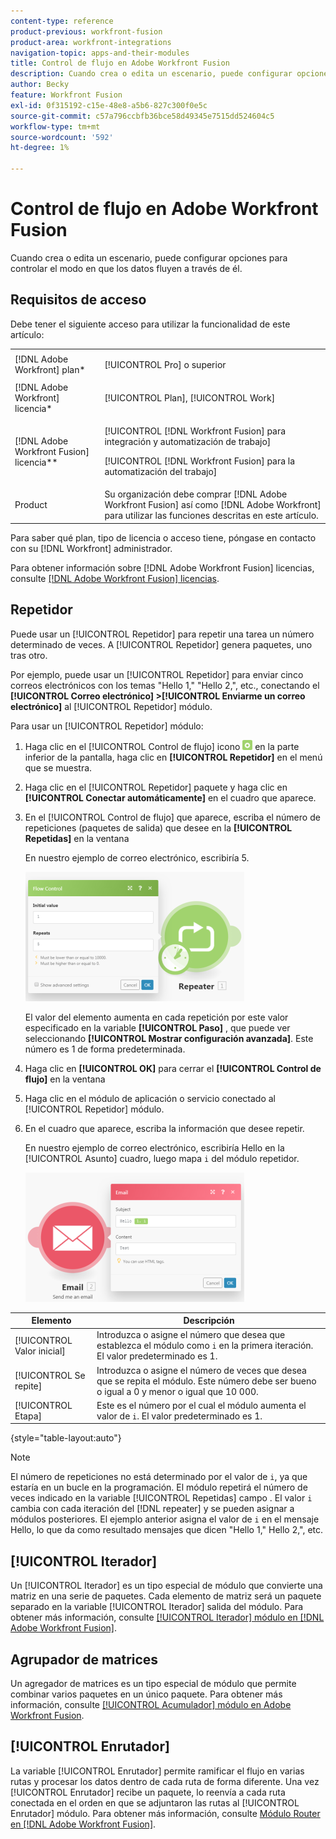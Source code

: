 ```yaml
---
content-type: reference
product-previous: workfront-fusion
product-area: workfront-integrations
navigation-topic: apps-and-their-modules
title: Control de flujo en Adobe Workfront Fusion
description: Cuando crea o edita un escenario, puede configurar opciones para controlar el modo en que los datos fluyen a través de él.
author: Becky
feature: Workfront Fusion
exl-id: 0f315192-c15e-48e8-a5b6-827c300f0e5c
source-git-commit: c57a796ccbfb36bce58d49345e7515dd524604c5
workflow-type: tm+mt
source-wordcount: '592'
ht-degree: 1%

---
```


# Control de flujo en Adobe Workfront Fusion

Cuando crea o edita un escenario, puede configurar opciones para controlar el modo en que los datos fluyen a través de él.

## Requisitos de acceso

Debe tener el siguiente acceso para utilizar la funcionalidad de este artículo:

<table style="table-layout:auto"> 
 <col> 
 <col> 
 <tbody> 
  <tr> 
   <td role="rowheader">[!DNL Adobe Workfront] plan*</td>
  <td> <p>[!UICONTROL Pro] o superior</p> </td>
  </tr> 
  <tr data-mc-conditions=""> 
   <td role="rowheader">[!DNL Adobe Workfront] licencia*</td>
   <td> <p>[!UICONTROL Plan], [!UICONTROL Work]</p> </td> 
  </tr> 
  <tr> 
   <td role="rowheader">[!DNL Adobe Workfront Fusion] licencia**</td> 
   <td> <p>[!UICONTROL [!DNL Workfront Fusion] para integración y automatización de trabajo] </p>   <p>[!UICONTROL [!DNL Workfront Fusion] para la automatización del trabajo]</p>  </td> 
  </tr> 
  <tr> 
   <td role="rowheader">Product</td> 
   <td>Su organización debe comprar [!DNL Adobe Workfront Fusion] así como [!DNL Adobe Workfront] para utilizar las funciones descritas en este artículo.</td> 
  </tr> 
 </tbody> 
</table>

Para saber qué plan, tipo de licencia o acceso tiene, póngase en contacto con su [!DNL Workfront] administrador.

Para obtener información sobre [!DNL Adobe Workfront Fusion] licencias, consulte [[!DNL Adobe Workfront Fusion] licencias](../../workfront-fusion/get-started/license-automation-vs-integration.md).

## Repetidor

Puede usar un [!UICONTROL Repetidor] para repetir una tarea un número determinado de veces. A [!UICONTROL Repetidor] genera paquetes, uno tras otro.

Por ejemplo, puede usar un [!UICONTROL Repetidor] para enviar cinco correos electrónicos con los temas &quot;Hello 1,&quot; &quot;Hello 2,&quot;, etc., conectando el **[!UICONTROL Correo electrónico] >[!UICONTROL Enviarme un correo electrónico]** al [!UICONTROL Repetidor] módulo.

Para usar un [!UICONTROL Repetidor] módulo:

1. Haga clic en el [!UICONTROL Control de flujo] icono ![](assets/flow-control-icon.gif) en la parte inferior de la pantalla, haga clic en **[!UICONTROL Repetidor]** en el menú que se muestra.
1. Haga clic en el [!UICONTROL Repetidor] paquete y haga clic en **[!UICONTROL Conectar automáticamente]** en el cuadro que aparece.
1. En el [!UICONTROL Control de flujo] que aparece, escriba el número de repeticiones (paquetes de salida) que desee en la **[!UICONTROL Repetidas]** en la ventana

   En nuestro ejemplo de correo electrónico, escribiría 5.

   ![](assets/repeater-2-350x207.png)

   El valor del elemento aumenta en cada repetición por este valor especificado en la variable **[!UICONTROL Paso]** , que puede ver seleccionando **[!UICONTROL Mostrar configuración avanzada]**. Este número es 1 de forma predeterminada.

1. Haga clic en **[!UICONTROL OK]** para cerrar el **[!UICONTROL Control de flujo]** en la ventana

1. Haga clic en el módulo de aplicación o servicio conectado al [!UICONTROL Repetidor] módulo.
1. En el cuadro que aparece, escriba la información que desee repetir.

   En nuestro ejemplo de correo electrónico, escribiría Hello en la [!UICONTROL Asunto] cuadro, luego mapa `i` del módulo repetidor.

   ![](assets/repeater-3-350x207.png)

| Elemento | Descripción |
|---|---|
| [!UICONTROL Valor inicial] | Introduzca o asigne el número que desea que establezca el módulo como `i` en la primera iteración. El valor predeterminado es 1. |
| [!UICONTROL Se repite] | Introduzca o asigne el número de veces que desea que se repita el módulo. Este número debe ser bueno o igual a 0 y menor o igual que 10 000. |
| [!UICONTROL Etapa] | Este es el número por el cual el módulo aumenta el valor de `i`. El valor predeterminado es 1. |

{style=&quot;table-layout:auto&quot;}

>[!NOTE]
>
>El número de repeticiones no está determinado por el valor de `i`, ya que estaría en un bucle en la programación. El módulo repetirá el número de veces indicado en la variable [!UICONTROL Repetidas] campo . El valor `i` cambia con cada iteración del [!DNL repeater] y se pueden asignar a módulos posteriores. El ejemplo anterior asigna el valor de `i` en el mensaje Hello, lo que da como resultado mensajes que dicen &quot;Hello 1,&quot; Hello 2,&quot;, etc.

## [!UICONTROL Iterador]

Un [!UICONTROL Iterador] es un tipo especial de módulo que convierte una matriz en una serie de paquetes. Cada elemento de matriz será un paquete separado en la variable [!UICONTROL Iterador] salida del módulo. Para obtener más información, consulte [[!UICONTROL Iterador] módulo en [!DNL Adobe Workfront Fusion]](../../workfront-fusion/modules/iterator-module.md).

## Agrupador de matrices

Un agregador de matrices es un tipo especial de módulo que permite combinar varios paquetes en un único paquete. Para obtener más información, consulte [[!UICONTROL Acumulador] módulo en Adobe Workfront Fusion](../../workfront-fusion/modules/aggregator-module.md).

## [!UICONTROL Enrutador]

La variable [!UICONTROL Enrutador] permite ramificar el flujo en varias rutas y procesar los datos dentro de cada ruta de forma diferente. Una vez [!UICONTROL Enrutador] recibe un paquete, lo reenvía a cada ruta conectada en el orden en que se adjuntaron las rutas al [!UICONTROL Enrutador] módulo. Para obtener más información, consulte [Módulo Router en [!DNL Adobe Workfront Fusion]](../../workfront-fusion/modules/router-module.md).

<!--
<div data-mc-conditions="QuicksilverOrClassic.Draft mode">
<h2>Directives</h2>
<p>The error handling directives allow you to control how your scenario reacts to errors. For more information, see <a href="../../workfront-fusion/errors/advanced-error-handling.md" class="MCXref xref">Advanced error handling in Adobe Workfront Fusion</a> and <a href="../../workfront-fusion/errors/directives-for-error-handling.md" class="MCXref xref">Directives for error handling in Adobe Workfront Fusion</a>.</p>
</div>
-->
